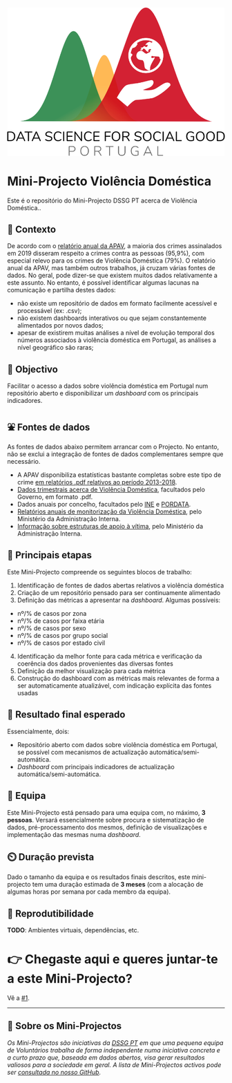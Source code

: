 ![DSGG Portugal](assets/dssg_logo_lettering.png)

# Mini-Projecto Violência Doméstica 

Este é o repositório do Mini-Projecto DSSG PT acerca de Violência Doméstica..

## 🤔 Contexto

De acordo com o [relatório anual da APAV](https://apav.pt/apav_v3/images/pdf/Estatisticas_APAV-Relatorio_Anual_2019.pdf), a maioria dos crimes assinalados em 2019 disseram respeito a crimes contra as pessoas (95,9%), com especial relevo para os crimes de Violência Doméstica (79%).
O relatório anual da APAV, mas também outros trabalhos, já cruzam várias fontes de dados. No geral, pode dizer-se que existem muitos dados relativamente a este assunto. No entanto, é possível identificar algumas lacunas na comunicação e partilha destes dados:
+ não existe um repositório de dados em formato facilmente acessível e processável (ex: .csv);
+ não existem dashboards interativos ou que sejam constantemente alimentados por novos dados;
+ apesar de existirem muitas análises a nível de evolução temporal dos números associados à violência doméstica em Portugal, as análises a nível geográfico são raras;

## 🥅 Objectivo

Facilitar o acesso a dados sobre violência doméstica em Portugal num repositório aberto e disponibilizar um _dashboard_ com os principais indicadores.

## ⛲ Fontes de dados

As fontes de dados abaixo permitem arrancar com o Projecto. No entanto, não se exclui a integração de fontes de dados complementares sempre que necessário.

- A APAV disponibiliza estatísticas bastante completas sobre este tipo de crime [em relatórios .pdf relativos ao período 2013-2018](https://apav.pt/apav_v3/images/pdf/Estatisticas_APAV_Violencia_Domestica_2013_2018.pdf).
- [Dados trimestrais acerca de Violência Doméstica](https://www.cig.gov.pt/portal-violencia-domestica/documentacao/), facultados pelo Governo, em formato .pdf. 
- Dados anuais por concelho, facultados pelo [INE](https://www.ine.pt/xportal/xmain?xpid=INE&xpgid=ine_main) e [PORDATA](https://www.pordata.pt/DB/Ambiente+de+Consulta/Nova+Consulta).
- [Relatórios anuais de monitorização da Violência Doméstica](https://www.sg.mai.gov.pt/paginas/violenciadomesticarelatorios.aspx), pelo Ministério da Administração Interna.  
- [Informação sobre estruturas de apoio à vítima](https://www.sg.mai.gov.pt/paginas/violenciadomesticainformacao.aspx), pelo Ministério da Administração Interna. 

## 🧱 Principais etapas

Este Mini-Projecto compreende os seguintes blocos de trabalho:

1. Identificação de fontes de dados abertas relativos a violência doméstica
2. Criação de um repositório pensado para ser continuamente alimentado
3. Definição das métricas a apresentar na _dashboard_. Algumas possíveis:
- nº/% de casos por zona
- nº/% de casos por faixa etária
- nº/% de casos por sexo
- nº/% de casos por grupo social
- nº/% de casos por estado civil
4. Identificação da melhor fonte para cada métrica e verificação da coerência dos dados provenientes das diversas fontes
5. Definição da melhor visualização para cada métrica
6. Construção do dashboard com as métricas mais relevantes de forma a ser automaticamente atualizável, com indicação explícita das fontes usadas

## 🎯 Resultado final esperado

Essencialmente, dois:

- Repositório aberto com dados sobre violência doméstica em Portugal, se possível com mecanismos de actualização automática/semi-automática.
- _Dashboard_ com principais indicadores de actualização automática/semi-automática.

## 👥 Equipa

Este Mini-Projecto está pensado para uma equipa com, no máximo, **3 pessoas**. Versará essencialmente sobre procura e sistematização de dados, pré-processamento dos mesmos, definição de visualizações e implementação das mesmas numa _dashboard_. 

## ⏲️ Duração prevista

Dado o tamanho da equipa e os resultados finais descritos, este mini-projecto tem uma duração estimada de **3 meses** (com a alocação de algumas horas por semana por cada membro da equipa).

## 🔁 Reprodutibilidade

**TODO**: Ambientes virtuais, dependências, etc. 

# 👉 Chegaste aqui e queres juntar-te a este Mini-Projecto?

Vê a [#1](/../../issues/1).

--- 

## 📜 Sobre os Mini-Projectos

_Os Mini-Projectos são iniciativas da [DSSG PT](https://dssg.pt) em que uma pequena equipa de Voluntários trabalha de forma independente numa iniciativa concreta e a curto prazo que, baseada em dados abertos, visa gerar resultados valiosos para a sociedade em geral. A lista de Mini-Projectos activos pode ser [consultada no nosso GitHub](https://github.com/dssg-pt/)._
